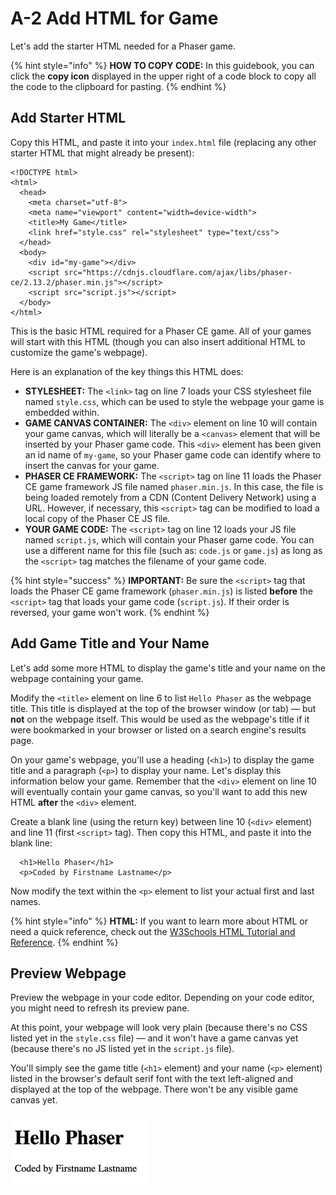 # A-2 Add HTML for Game

Let's add the starter HTML needed for a Phaser game.

{% hint style="info" %}
**HOW TO COPY CODE:**  In this guidebook, you can click the **copy icon** displayed in the upper right of a code block to copy all the code to the clipboard for pasting.
{% endhint %}

## Add Starter HTML

Copy this HTML, and paste it into your `index.html` file \(replacing any other starter HTML that might already be present\):

```markup
<!DOCTYPE html>
<html>
  <head>
    <meta charset="utf-8">
    <meta name="viewport" content="width=device-width">
    <title>My Game</title>
    <link href="style.css" rel="stylesheet" type="text/css">
  </head>
  <body>
	<div id="my-game"></div>
	<script src="https://cdnjs.cloudflare.com/ajax/libs/phaser-ce/2.13.2/phaser.min.js"></script>
	<script src="script.js"></script>
  </body>
</html>
```

This is the basic HTML required for a Phaser CE game. All of your games will start with this HTML \(though you can also insert additional HTML to customize the game's webpage\).

Here is an explanation of the key things this HTML does: 

* **STYLESHEET:**  The `<link>` tag on line 7 loads your CSS stylesheet file named `style.css`, which can be used to style the webpage your game is embedded within.
* **GAME CANVAS CONTAINER:**  The `<div>` element on line 10 will contain your game canvas, which will literally be a `<canvas>` element that will be inserted by your Phaser game code. This `<div>` element has been given an id name of `my-game`, so your Phaser game code can identify where to insert the canvas for your game.
* **PHASER CE FRAMEWORK:**  The `<script>` tag on line 11 loads the Phaser CE game framework JS file named `phaser.min.js`. In this case, the file is being loaded remotely from a CDN \(Content Delivery Network\) using a URL. However, if necessary, this `<script>` tag can be modified to load a local copy of the Phaser CE JS file.
* **YOUR GAME CODE:**  The `<script>` tag on line 12 loads your JS file named `script.js`, which will contain your Phaser game code. You can use a different name for this file \(such as: `code.js` or `game.js`\) as long as the `<script>` tag matches the filename of your game code.

{% hint style="success" %}
**IMPORTANT:**  Be sure the `<script>` tag that loads the Phaser CE game framework \(`phaser.min.js`\) is listed **before** the `<script>` tag that loads your game code \(`script.js`\). If their order is reversed, your game won't work.
{% endhint %}

## Add Game Title and Your Name

Let's add some more HTML to display the game's title and your name on the webpage containing your game.

Modify the `<title>` element on line 6 to list `Hello Phaser` as the webpage title. This title is displayed at the top of the browser window \(or tab\) — but **not** on the webpage itself. This would be used as the webpage's title if it were bookmarked in your browser or listed on a search engine's results page.

On your game's webpage, you'll use a heading \(`<h1>`\) to display the game title and a paragraph \(`<p>`\) to display your name. Let's display this information below your game. Remember that the `<div>` element on line 10 will eventually contain your game canvas, so you'll want to add this new HTML **after** the `<div>` element.

Create a blank line \(using the return key\) between line 10 \(`<div>` element\) and line 11 \(first `<script>` tag\). Then copy this HTML, and paste it into the blank line:

```markup
  <h1>Hello Phaser</h1>
  <p>Coded by Firstname Lastname</p>
```

Now modify the text within the `<p>` element to list your actual first and last names.

{% hint style="info" %}
**HTML:**  If you want to learn more about HTML or need a quick reference, check out the [W3Schools HTML Tutorial and Reference](https://www.w3schools.com/html/default.asp).
{% endhint %}

## Preview Webpage

Preview the webpage in your code editor. Depending on your code editor, you might need to refresh its preview pane.

At this point, your webpage will look very plain \(because there's no CSS listed yet in the `style.css` file\) — and it won't have a game canvas yet \(because there's no JS listed yet in the `script.js` file\).

You'll simply see the game title \(`<h1>` element\) and your name \(`<p>` element\) listed in the browser's default serif font with the text left-aligned and displayed at the top of the webpage. There won't be any visible game canvas yet.

![](../../.gitbook/assets/hello-phaser-html-preview.jpg)



